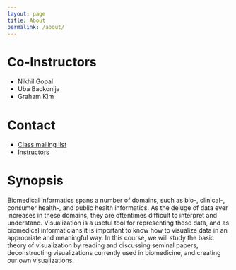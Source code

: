 ```yaml
---
layout: page
title: About
permalink: /about/
---
```


# Co-Instructors
*  Nikhil Gopal
*  Uba Backonija
*  Graham Kim

# Contact
*  [Class mailing list](mailto:bime591c_wi16@uw.edu)
*  [Instructors](mailto:karamk@uw.edu,ngopal@uw.edu,backonja@uw.edu)

# Synopsis
Biomedical informatics spans a number of domains, such as bio-, clinical-, consumer health-, and public health informatics. As the deluge of data ever increases in these domains, they are oftentimes difficult to interpret and understand. Visualization is a useful tool for representing these data, and as biomedical informaticians it is important to know how to visualize data in an appropriate and meaningful way. In this course, we will study the basic theory of visualization by reading and discussing seminal papers, deconstructing visualizations currently used in biomedicine, and creating our own visualizations.